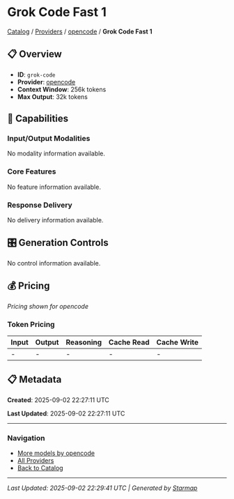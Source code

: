 # Grok Code Fast 1
  
[Catalog](../../../..) / [Providers](../../..) / [opencode](../..) / **Grok Code Fast 1**


## 📋 Overview
  
- **ID**: `grok-code`
- **Provider**: [opencode](../)
- **Context Window**: 256k tokens
- **Max Output**: 32k tokens
  
## 🎯 Capabilities
  
### Input/Output Modalities
  
No modality information available.
  
### Core Features
  
No feature information available.
  
### Response Delivery
  
No delivery information available.
  
## 🎛️ Generation Controls
  
No control information available.
  
## 💰 Pricing
  
*Pricing shown for opencode*
  
  
### Token Pricing
  
| Input | Output | Reasoning | Cache Read | Cache Write |
|---------|---------|---------|---------|---------|
| - | - | - | - | - |

  
## 📋 Metadata
  
**Created**: 2025-09-02 22:27:11 UTC
  
**Last Updated**: 2025-09-02 22:27:11 UTC
  
  
---
  
  
### Navigation

- [More models by opencode](../)
- [All Providers](../../../../providers)
- [Back to Catalog](../../../..)


---
_Last Updated: 2025-09-02 22:29:41 UTC | Generated by [Starmap](https://github.com/agentstation/starmap)_
